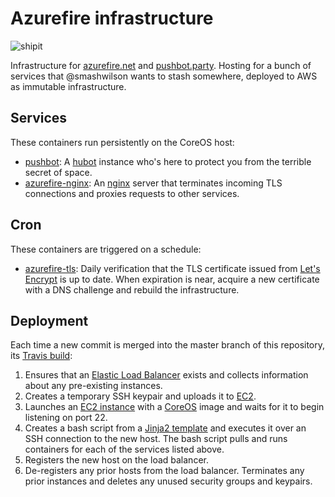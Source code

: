 # Azurefire infrastructure

![shipit](https://github.com/smashwilson/az-infra/workflows/shipit/badge.svg)

Infrastructure for [azurefire.net](https://azurefire.net/) and [pushbot.party](https://pushbot.party/). Hosting for a bunch of services that @smashwilson wants to stash somewhere, deployed to AWS as immutable infrastructure.

## Services

These containers run persistently on the CoreOS host:

* [pushbot](https://github.com/smashwilson/pushbot): A [hubot](https://hubot.github.com/) instance who's here to protect you from the terrible secret of space.
* [azurefire-nginx](https://github.com/smashwilson/azurefire-nginx): An [nginx](https://nginx.org/en/docs/) server that terminates incoming TLS connections and proxies requests to other services.

## Cron

These containers are triggered on a schedule:

* [azurefire-tls](https://github.com/smashwilson/azurefire-tls): Daily verification that the TLS certificate issued from [Let's Encrypt](https://letsencrypt.org/) is up to date. When expiration is near, acquire a new certificate with a DNS challenge and rebuild the infrastructure.

## Deployment

Each time a new commit is merged into the master branch of this repository, its [Travis build](https://travis-ci.org/smashwilson/azurefire-infra/branches/):

1. Ensures that an [Elastic Load Balancer](http://docs.aws.amazon.com/elasticloadbalancing/latest/classic/introduction.html) exists and collects information about any pre-existing instances.
2. Creates a temporary SSH keypair and uploads it to [EC2](http://docs.aws.amazon.com/AWSEC2/latest/UserGuide/ec2-key-pairs.html).
3. Launches an [EC2 instance](http://docs.aws.amazon.com/AWSEC2/latest/UserGuide/concepts.html) with a [CoreOS]() image and waits for it to begin listening on port 22.
4. Creates a bash script from a [Jinja2 template](./template/bootstrap.sh.j2) and executes it over an SSH connection to the new host. The bash script pulls and runs containers for each of the services listed above.
5. Registers the new host on the load balancer.
6. De-registers any prior hosts from the load balancer. Terminates any prior instances and deletes any unused security groups and keypairs.
